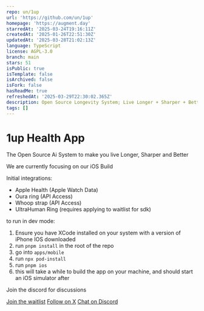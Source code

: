 ```yaml
---
repo: un/1up
url: 'https://github.com/un/1up'
homepage: 'https://augment.day'
starredAt: '2025-03-24T19:16:11Z'
createdAt: '2025-01-26T22:51:30Z'
updatedAt: '2025-03-28T21:02:13Z'
language: TypeScript
license: AGPL-3.0
branch: main
stars: 51
isPublic: true
isTemplate: false
isArchived: false
isFork: false
hasReadMe: true
refreshedAt: '2025-03-29T22:30:02.365Z'
description: Open Source Longevity System; Live Longer + Sharper + Better
tags: []
---
```


# 1up Health App

The Open Source Ai System to make you live Longer, Sharper and Better

We are currently focusing on our iOS Build

Initial integrations:

- Apple Health (Apple Watch Data)
- Oura ring (API Access)
- Whoop strap (API Access)
- UltraHuman Ring (requires applying to waitlist for sdk)

to run in dev mode:

1. Ensure you have XCode installed on your system with a version of iPhone IOS downloaded
2. run `pnpm install` in the root of the repo
3. go into `apps/mobile`
4. run `npx pod-install`
5. run `pnpm ios`
6. this will take a while to build the app on your machine, and should start an iOS simulator after

Join the discord for discussions

[Join the waitlist](https://1upapp.com)
[Follow on X](https://x.com/1upHealthApp)
[Chat on Discord](https://discord.gg/tKmSyU8GBT)
